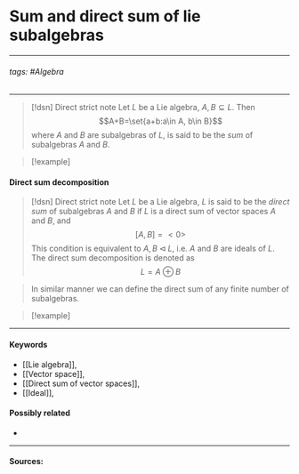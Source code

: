 # Sum and direct sum of lie subalgebras
***
###### tags: #Algebra 
***
>[!dsn] Direct strict note
>Let $L$ be a Lie algebra, $A,B\subseteq L$. Then
>$$A+B=\set{a+b:a\in A, b\in B}$$
>where $A$ and $B$ are subalgebras of $L$, is said to be the *sum* of subalgebras $A$ and $B$. 

>[!example]
>
#### Direct sum decomposition
>[!dsn] Direct strict note
>Let $L$ be a Lie algebra, $L$ is said to be the *direct sum* of subalgebras $A$ and $B$ if $L$ is a direct sum of vector spaces  $A$ and $B$, and 
>$$[A,B]=<0>$$
>This condition is equivalent to $A,B\triangleleft L$, i.e. $A$ and $B$ are ideals of $L$. The direct sum decomposition is denoted as 
>$$L=A\oplus B$$

>In similar manner we can define the direct sum of any finite number of subalgebras.

>[!example] 
>
***
#### Keywords
- [[Lie algebra]],
- [[Vector space]],
- [[Direct sum of vector spaces]],
- [[Ideal]],
#### Possibly related
- 
***
#### Sources:
